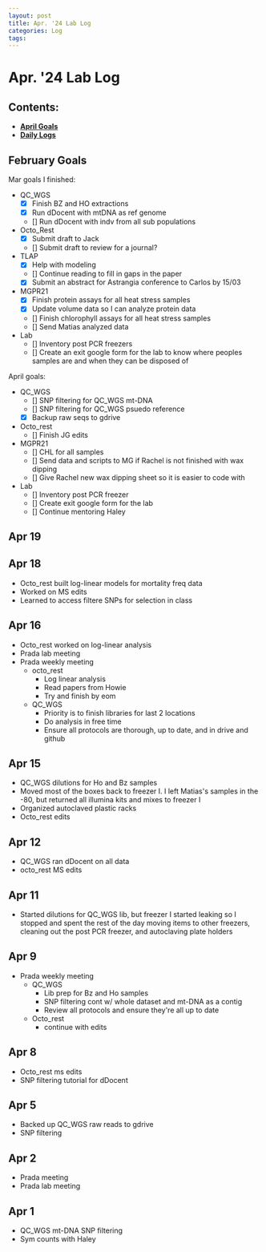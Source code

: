 ```yaml
---
layout: post
title: Apr. '24 Lab Log
categories: Log
tags: 
---
```


# Apr. '24 Lab Log

## Contents:
- [**April Goals**](#goals)  
- [**Daily Logs**](#log)     


## <a name="goals"></a> **February Goals**

Mar goals I finished: 
- QC_WGS
    - [x] Finish BZ and HO extractions
    - [x] Run dDocent with mtDNA as ref genome
    - [] Run dDocent with indv from all sub populations
- Octo_Rest
    - [x] Submit draft to Jack
    - [] Submit draft to review for a journal?
- TLAP
    - [x] Help with modeling 
    - [] Continue reading to fill in gaps in the paper 
    - [x] Submit an abstract for Astrangia conference to Carlos by 15/03
- MGPR21
    - [x] Finish protein assays for all heat stress samples 
    - [x] Update volume data so I can analyze protein data
    - [] Finish chlorophyll assays for all heat stress samples
    - [] Send Matias analyzed data 
- Lab 
    - [] Inventory post PCR freezers
    - [] Create an exit google form for the lab to know where peoples samples are and when they can be disposed of

April goals: 
- QC_WGS
    - [] SNP filtering for QC_WGS mt-DNA
    - [] SNP filtering for QC_WGS psuedo reference 
    - [x] Backup raw seqs to gdrive
- Octo_rest
    - [] Finish JG edits 
- MGPR21
    - [] CHL for all samples 
    - [] Send data and scripts to MG if Rachel is not finished with wax dipping 
    - [] Give Rachel new wax dipping sheet so it is easier to code with 
- Lab 
    - [] Inventory post PCR freezer 
    - [] Create exit google form for the lab 
    - [] Continue mentoring Haley 

## Apr 19

## Apr 18 
- Octo_rest built log-linear models for mortality freq data 
- Worked on MS edits 
- Learned to access filtere SNPs for selection in class 

## Apr 16 
- Octo_rest worked on log-linear analysis 
- Prada lab meeting
- Prada weekly meeting 
    - octo_rest 
        - Log linear analysis 
        - Read papers from Howie 
        - Try and finish by eom 
    - QC_WGS
        - Priority is to finish libraries for last 2 locations 
        - Do analysis in free time 
        - Ensure all protocols are thorough, up to date, and in drive and github 

## Apr 15
- QC_WGS dilutions for Ho and Bz samples 
- Moved most of the boxes back to freezer I. I left Matias's samples in the -80, but returned all illumina kits and mixes to freezer I 
- Organized autoclaved plastic racks 
- Octo_rest edits 

## Apr 12
- QC_WGS ran dDocent on all data 
- octo_rest MS edits 

## Apr 11
- Started dilutions for QC_WGS lib, but freezer I started leaking so I stopped and spent the rest of the day moving items to other freezers, cleaning out the post PCR freezer, and autoclaving plate holders 

## Apr 9 
- Prada weekly meeting
    - QC_WGS
        - Lib prep for Bz and Ho samples 
        - SNP filtering cont w/ whole dataset and mt-DNA as a contig
        - Review all protocols and ensure they're all up to date 
    - Octo_rest
        - continue with edits 

## Apr 8
- Octo_rest ms edits 
- SNP filtering tutorial for dDocent 

## Apr 5
- Backed up QC_WGS raw reads to gdrive 
- SNP filtering 

## Apr 2
- Prada meeting 
- Prada lab meeting

## Apr 1
- QC_WGS mt-DNA SNP filtering 
- Sym counts with Haley 
